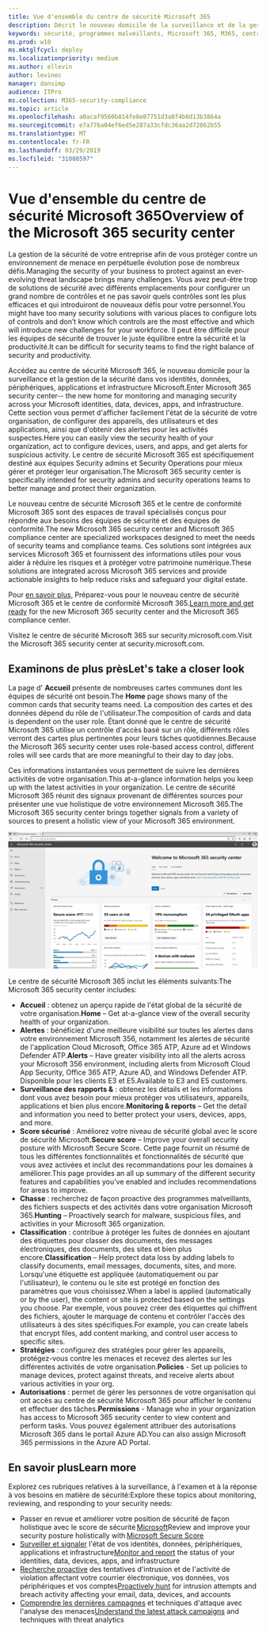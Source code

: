 ```yaml
---
title: Vue d'ensemble du centre de sécurité Microsoft 365
description: Décrit le nouveau domicile de la surveillance et de la gestion de la sécurité dans vos identités, données, périphériques et applications Microsoft.
keywords: sécurité, programmes malveillants, Microsoft 365, M365, centre de sécurité, moniteur, rapport, identités, données, périphériques, applications
ms.prod: w10
ms.mktglfcycl: deploy
ms.localizationpriority: medium
ms.author: ellevin
author: levinec
manager: dansimp
audience: ITPro
ms.collection: M365-security-compliance
ms.topic: article
ms.openlocfilehash: a0acaf9560b814fe8e87751d3a8f4b6d13b3864a
ms.sourcegitcommit: e7a776a04ef6ed5e287a33cfdc36aa2d72862b55
ms.translationtype: MT
ms.contentlocale: fr-FR
ms.lasthandoff: 03/29/2019
ms.locfileid: "31000597"
---
```

# <a name="overview-of-the-microsoft-365-security-center"></a><span data-ttu-id="11cc5-104">Vue d'ensemble du centre de sécurité Microsoft 365</span><span class="sxs-lookup"><span data-stu-id="11cc5-104">Overview of the Microsoft 365 security center</span></span>

<span data-ttu-id="11cc5-105">La gestion de la sécurité de votre entreprise afin de vous protéger contre un environnement de menace en perpétuelle évolution pose de nombreux défis.</span><span class="sxs-lookup"><span data-stu-id="11cc5-105">Managing the security of your business to protect against an ever-evolving threat landscape brings many challenges.</span></span> <span data-ttu-id="11cc5-106">Vous avez peut-être trop de solutions de sécurité avec différents emplacements pour configurer un grand nombre de contrôles et ne pas savoir quels contrôles sont les plus efficaces et qui introduiront de nouveaux défis pour votre personnel.</span><span class="sxs-lookup"><span data-stu-id="11cc5-106">You might have too many security solutions with various places to configure lots of controls and don’t know which controls are the most effective and which will introduce new challenges for your workforce.</span></span> <span data-ttu-id="11cc5-107">Il peut être difficile pour les équipes de sécurité de trouver le juste équilibre entre la sécurité et la productivité.</span><span class="sxs-lookup"><span data-stu-id="11cc5-107">It can be difficult for security teams to find the right balance of security and productivity.</span></span>

<span data-ttu-id="11cc5-108">Accédez au centre de sécurité Microsoft 365, le nouveau domicile pour la surveillance et la gestion de la sécurité dans vos identités, données, périphériques, applications et infrastructure Microsoft.</span><span class="sxs-lookup"><span data-stu-id="11cc5-108">Enter Microsoft 365 security center-- the new home for monitoring and managing security across your Microsoft identities, data, devices, apps, and infrastructure.</span></span> <span data-ttu-id="11cc5-109">Cette section vous permet d'afficher facilement l'état de la sécurité de votre organisation, de configurer des appareils, des utilisateurs et des applications, ainsi que d'obtenir des alertes pour les activités suspectes.</span><span class="sxs-lookup"><span data-stu-id="11cc5-109">Here you can easily view the security health of your organization, act to configure devices, users, and apps, and get alerts for suspicious activity.</span></span> <span data-ttu-id="11cc5-110">Le centre de sécurité Microsoft 365 est spécifiquement destiné aux équipes Security admins et Security Operations pour mieux gérer et protéger leur organisation.</span><span class="sxs-lookup"><span data-stu-id="11cc5-110">The Microsoft 365 security center is specifically intended for security admins and security operations teams to better manage and protect their organization.</span></span>

<span data-ttu-id="11cc5-111">Le nouveau centre de sécurité Microsoft 365 et le centre de conformité Microsoft 365 sont des espaces de travail spécialisés conçus pour répondre aux besoins des équipes de sécurité et des équipes de conformité.</span><span class="sxs-lookup"><span data-stu-id="11cc5-111">The new Microsoft 365 security center and Microsoft 365 compliance center are specialized workspaces designed to meet the needs of security teams and compliance teams.</span></span> <span data-ttu-id="11cc5-112">Ces solutions sont intégrées aux services Microsoft 365 et fournissent des informations utiles pour vous aider à réduire les risques et à protéger votre patrimoine numérique.</span><span class="sxs-lookup"><span data-stu-id="11cc5-112">These solutions are integrated across Microsoft 365 services and provide actionable insights to help reduce risks and safeguard your digital estate.</span></span>

<span data-ttu-id="11cc5-113">Pour [en savoir plus,](https://docs.microsoft.com/en-us/office365/securitycompliance/microsoft-security-and-compliance) Préparez-vous pour le nouveau centre de sécurité Microsoft 365 et le centre de conformité Microsoft 365.</span><span class="sxs-lookup"><span data-stu-id="11cc5-113">[Learn more and get ready](https://docs.microsoft.com/en-us/office365/securitycompliance/microsoft-security-and-compliance) for the new Microsoft 365 security center and the Microsoft 365 compliance center.</span></span>

<span data-ttu-id="11cc5-114">Visitez le centre de sécurité Microsoft 365 sur security.microsoft.com.</span><span class="sxs-lookup"><span data-stu-id="11cc5-114">Visit the Microsoft 365 security center at security.microsoft.com.</span></span>  

## <a name="lets-take-a-closer-look"></a><span data-ttu-id="11cc5-115">Examinons de plus près</span><span class="sxs-lookup"><span data-stu-id="11cc5-115">Let's take a closer look</span></span>

<span data-ttu-id="11cc5-116">La page d' **Accueil** présente de nombreuses cartes communes dont les équipes de sécurité ont besoin.</span><span class="sxs-lookup"><span data-stu-id="11cc5-116">The **Home** page shows many of the common cards that security teams need.</span></span> <span data-ttu-id="11cc5-117">La composition des cartes et des données dépend du rôle de l'utilisateur.</span><span class="sxs-lookup"><span data-stu-id="11cc5-117">The composition of cards and data is dependent on the user role.</span></span> <span data-ttu-id="11cc5-118">Étant donné que le centre de sécurité Microsoft 365 utilise un contrôle d'accès basé sur un rôle, différents rôles verront des cartes plus pertinentes pour leurs tâches quotidiennes.</span><span class="sxs-lookup"><span data-stu-id="11cc5-118">Because the Microsoft 365 security center uses role-based access control, different roles will see cards that are more meaningful to their day to day jobs.</span></span>  

<span data-ttu-id="11cc5-119">Ces informations instantanées vous permettent de suivre les dernières activités de votre organisation.</span><span class="sxs-lookup"><span data-stu-id="11cc5-119">This at-a-glance information helps you keep up with the latest activities in your organization.</span></span> <span data-ttu-id="11cc5-120">Le centre de sécurité Microsoft 365 réunit des signaux provenant de différentes sources pour présenter une vue holistique de votre environnement Microsoft 365.</span><span class="sxs-lookup"><span data-stu-id="11cc5-120">The Microsoft 365 security center brings together signals from a variety of sources to present a holistic view of your Microsoft 365 environment.</span></span>

![Page d'accueil sécurité Microsoft 365](./media/security-docs/home.jpg)

<span data-ttu-id="11cc5-122">Le centre de sécurité Microsoft 365 inclut les éléments suivants:</span><span class="sxs-lookup"><span data-stu-id="11cc5-122">The Microsoft 365 security center includes:</span></span>

* <span data-ttu-id="11cc5-123">**Accueil** : obtenez un aperçu rapide de l'état global de la sécurité de votre organisation.</span><span class="sxs-lookup"><span data-stu-id="11cc5-123">**Home** – Get at-a-glance view of the overall security health of your organization.</span></span>
* <span data-ttu-id="11cc5-124">**Alertes** : bénéficiez d'une meilleure visibilité sur toutes les alertes dans votre environnement Microsoft 356, notamment les alertes de sécurité de l'application Cloud Microsoft, Office 365 ATP, Azure ad et Windows Defender ATP.</span><span class="sxs-lookup"><span data-stu-id="11cc5-124">**Alerts** – Have greater visibility into all the alerts across your Microsoft 356 environment, including alerts from Microsoft Cloud App Security, Office 365 ATP, Azure AD, and Windows Defender ATP.</span></span> <span data-ttu-id="11cc5-125">Disponible pour les clients E3 et E5.</span><span class="sxs-lookup"><span data-stu-id="11cc5-125">Available to E3 and E5 customers.</span></span>  
* <span data-ttu-id="11cc5-126">**Surveillance des rapports &** : obtenez les détails et les informations dont vous avez besoin pour mieux protéger vos utilisateurs, appareils, applications et bien plus encore.</span><span class="sxs-lookup"><span data-stu-id="11cc5-126">**Monitoring & reports** – Get the detail and information you need to better protect your users, devices, apps, and more.</span></span> 
* <span data-ttu-id="11cc5-127">**Score sécurisé** : Améliorez votre niveau de sécurité global avec le score de sécurité Microsoft.</span><span class="sxs-lookup"><span data-stu-id="11cc5-127">**Secure score** – Improve your overall security posture with Microsoft Secure Score.</span></span> <span data-ttu-id="11cc5-128">Cette page fournit un résumé de tous les différentes fonctionnalités et fonctionnalités de sécurité que vous avez activées et inclut des recommandations pour les domaines à améliorer.</span><span class="sxs-lookup"><span data-stu-id="11cc5-128">This page provides an all up summary of the different security features and capabilities you’ve enabled and includes recommendations for areas to improve.</span></span>
* <span data-ttu-id="11cc5-129">**Chasse** : recherchez de façon proactive des programmes malveillants, des fichiers suspects et des activités dans votre organisation Microsoft 365.</span><span class="sxs-lookup"><span data-stu-id="11cc5-129">**Hunting** – Proactively search for malware, suspicious files, and activities in your Microsoft 365 organization.</span></span>
* <span data-ttu-id="11cc5-130">**Classification** : contribue à protéger les fuites de données en ajoutant des étiquettes pour classer des documents, des messages électroniques, des documents, des sites et bien plus encore.</span><span class="sxs-lookup"><span data-stu-id="11cc5-130">**Classification** – Help protect data loss by adding labels to classify documents, email messages, documents, sites, and more.</span></span> <span data-ttu-id="11cc5-131">Lorsqu'une étiquette est appliquée (automatiquement ou par l'utilisateur), le contenu ou le site est protégé en fonction des paramètres que vous choisissez.</span><span class="sxs-lookup"><span data-stu-id="11cc5-131">When a label is applied (automatically or by the user), the content or site is protected based on the settings you choose.</span></span> <span data-ttu-id="11cc5-132">Par exemple, vous pouvez créer des étiquettes qui chiffrent des fichiers, ajouter le marquage de contenu et contrôler l'accès des utilisateurs à des sites spécifiques.</span><span class="sxs-lookup"><span data-stu-id="11cc5-132">For example, you can create labels that encrypt files, add content marking, and control user access to specific sites.</span></span>
* <span data-ttu-id="11cc5-133">**Stratégies** : configurez des stratégies pour gérer les appareils, protégez-vous contre les menaces et recevez des alertes sur les différentes activités de votre organisation.</span><span class="sxs-lookup"><span data-stu-id="11cc5-133">**Policies** - Set up policies to manage devices, protect against threats, and receive alerts about various activities in your org.</span></span>
* <span data-ttu-id="11cc5-134">**Autorisations** : permet de gérer les personnes de votre organisation qui ont accès au centre de sécurité Microsoft 365 pour afficher le contenu et effectuer des tâches.</span><span class="sxs-lookup"><span data-stu-id="11cc5-134">**Permissions** - Manage who in your organization has access to Microsoft 365 security center to view content and perform tasks.</span></span> <span data-ttu-id="11cc5-135">Vous pouvez également attribuer des autorisations Microsoft 365 dans le portail Azure AD.</span><span class="sxs-lookup"><span data-stu-id="11cc5-135">You can also assign Microsoft 365 permissions in the Azure AD Portal.</span></span>

## <a name="learn-more"></a><span data-ttu-id="11cc5-136">En savoir plus</span><span class="sxs-lookup"><span data-stu-id="11cc5-136">Learn more</span></span>

<span data-ttu-id="11cc5-137">Explorez ces rubriques relatives à la surveillance, à l'examen et à la réponse à vos besoins en matière de sécurité:</span><span class="sxs-lookup"><span data-stu-id="11cc5-137">Explore these topics about monitoring, reviewing, and responding to your security needs:</span></span>

* <span data-ttu-id="11cc5-138">Passer en revue et améliorer votre position de sécurité de façon holistique avec le score de sécurité [Microsoft](microsoft-secure-score.md)</span><span class="sxs-lookup"><span data-stu-id="11cc5-138">Review and improve your security posture holistically with [Microsoft Secure Score](microsoft-secure-score.md)</span></span>
* <span data-ttu-id="11cc5-139">[Surveiller et signaler](monitoring-and-reporting.md) l'état de vos identités, données, périphériques, applications et infrastructure</span><span class="sxs-lookup"><span data-stu-id="11cc5-139">[Monitor and report](monitoring-and-reporting.md) the status of your identities, data, devices, apps, and infrastructure</span></span>
* <span data-ttu-id="11cc5-140">[Recherche proactive](hunting.md) des tentatives d'intrusion et de l'activité de violation affectant votre courrier électronique, vos données, vos périphériques et vos comptes</span><span class="sxs-lookup"><span data-stu-id="11cc5-140">[Proactively hunt](hunting.md) for intrusion attempts and breach activity affecting your email, data, devices, and accounts</span></span>
* <span data-ttu-id="11cc5-141">[Comprendre les dernières campagnes](latest-attack-campaigns.md) et techniques d'attaque avec l'analyse des menaces</span><span class="sxs-lookup"><span data-stu-id="11cc5-141">[Understand the latest attack campaigns](latest-attack-campaigns.md) and techniques with threat analytics</span></span>
